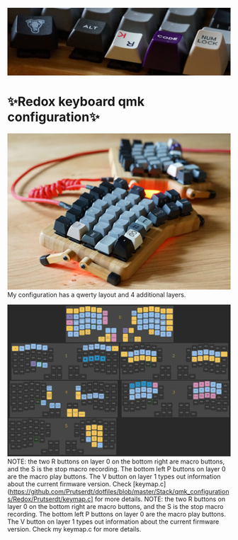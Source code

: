 <!This is the  ~/qmk_firmware/keyboards/redox/keymaps/Prutserdt/README.md file for the dotfile bare Github repo/>
![Redox keyboard](keycaps.JPG)
# :sparkles:Redox keyboard qmk configuration:sparkles:

![Redox keyboard](Redox_keyboard.JPG)
My configuration has a qwerty layout and 4 additional layers. 

![Redox layers](Layers.JPG)
NOTE: the two R buttons on layer 0 on the bottom right are macro buttons, and the S is the stop macro recording. The bottom left P buttons on layer 0 are the macro play buttons. The V button on layer 1 types out information about the current firmware version. Check [keymap.c](https://github.com/Prutserdt/dotfiles/blob/master/Stack/qmk_configurations/Redox/Prutserdt/keymap.c] for more details.
NOTE: the two R buttons on layer 0 on the bottom right are macro buttons, and the S is the stop macro recording. The bottom left P buttons on layer 0 are the macro play buttons. The V button on layer 1 types out information about the current firmware version. Check my keymap.c for more details.
